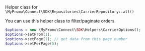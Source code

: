 Helper class for `\MyPromo\Connect\SDK\Repositories\CarrierRepository::all()`

You can use this helper class to filter/paginate orders.

```php
$options = new \MyPromo\Connect\SDK\Helpers\CarrierOptions();
$options->setFrom(1);
$options->setPage(1); // get data from this page number
$options->setPerPage(5);
```
